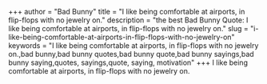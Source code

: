 +++
author = "Bad Bunny"
title = "I like being comfortable at airports, in flip-flops with no jewelry on."
description = "the best Bad Bunny Quote: I like being comfortable at airports, in flip-flops with no jewelry on."
slug = "i-like-being-comfortable-at-airports-in-flip-flops-with-no-jewelry-on"
keywords = "I like being comfortable at airports, in flip-flops with no jewelry on.,bad bunny,bad bunny quotes,bad bunny quote,bad bunny sayings,bad bunny saying,quotes, sayings,quote, saying, motivation"
+++
I like being comfortable at airports, in flip-flops with no jewelry on.
